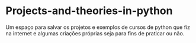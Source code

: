 # Projects-and-theories-in-python
Um espaço para salvar os projetos e exemplos de cursos de python que fiz na internet e algumas criações próprias seja para fins de praticar ou não.
